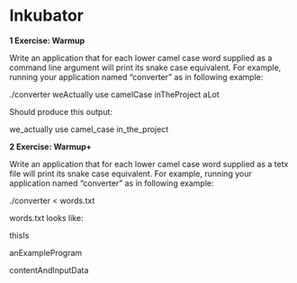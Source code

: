 # Inkubator

**1 Exercise: Warmup**


Write an application that for each lower camel case word supplied as a command line
argument will print its snake case equivalent. For example, running your application named
“converter” as in following example:

./converter weActually use camelCase inTheProject aLot

Should produce this output:

we_actually
use
camel_case
in_the_project

**2 Exercise: Warmup+**


Write an application that for each lower camel case word supplied as a tetx file
will print its snake case equivalent. For example, running your application named
“converter” as in following example:

./converter < words.txt

words.txt looks like:
 
thisIs

anExampleProgram

contentAndInputData

